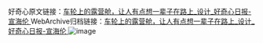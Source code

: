 好奇心原文链接：[车轮上的露营舱，让人有点想一辈子在路上_设计_好奇心日报-宣海伦 ](https://www.qdaily.com/articles/10735.html)
WebArchive归档链接：[车轮上的露营舱，让人有点想一辈子在路上_设计_好奇心日报-宣海伦 ](http://web.archive.org/web/20190623163155/https://www.qdaily.com/articles/10735.html)
![image](http://ww3.sinaimg.cn/large/007d5XDply1g3wc9vkay9j30u045l4qp)
